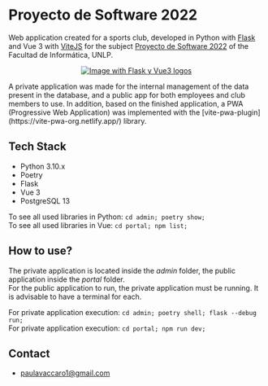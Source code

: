 # Proyecto de Software 2022

Web application created for a sports club, developed in Python with [Flask](https://flask.palletsprojects.com/en/2.2.x/) and Vue 3 with [ViteJS](https://vitejs.dev/) for the subject [Proyecto de Software 2022](https://www.info.unlp.edu.ar/wp-content/uploads/2022/03/Proyecto-de-Software.pdf) of the Facultad de Informática, UNLP.  

<p align="center">
   <a href='https://postimages.org/' target='_blank'><img src='https://i.postimg.cc/g2bFsCGp/flaskyvuejs-removebg-preview.png' border='0' alt='Image with Flask y Vue3 logos'/></a>
</p>
A private application was made for the internal management of the data present in the database, and a public app for both employees and club members to use. In addition, based on the finished application, a PWA (Progressive Web Application) was implemented with the [vite-pwa-plugin](https://vite-pwa-org.netlify.app/) library.  

## Tech Stack
  - Python 3.10.x
  - Poetry
  - Flask
  - Vue 3
  - PostgreSQL 13  
  
To see all used libraries in Python: `cd admin; poetry show;`  
To see all used libraries in Vue: `cd portal; npm list;`  

## How to use?
The private application is located inside the *admin* folder, the public application inside the *portal* folder.  
For the public application to run, the private application must be running. It is advisable to have a terminal for each.  

For private application execution: `cd admin; poetry shell; flask --debug run;`  
For private application execution: `cd portal; npm run dev;`

## Contact
  - paulavaccaro1@gmail.com

